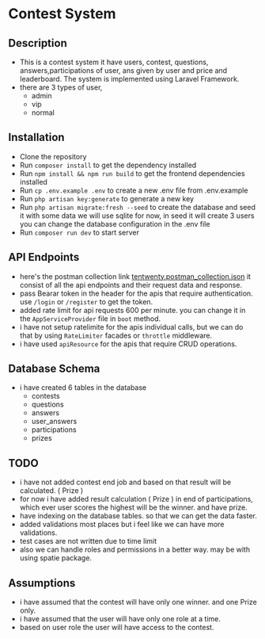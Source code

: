 # Contest System

## Description
- This is a contest system it have users, contest, questions, answers,participations of user, ans given by user and price and leaderboard.
The system is implemented using Laravel Framework.
- there are 3 types of user,
    - admin
    - vip
    - normal

## Installation
- Clone the repository
- Run `composer install` to get the dependency installed
- Run `npm install && npm run build` to get the frontend dependencies installed
- Run `cp .env.example .env` to create a new .env file from .env.example
- Run `php artisan key:generate` to generate a new key
- Run `php artisan migrate:fresh --seed` to create the database and seed it with some data we will use sqlite for now, in seed it will create 3 users you can change the database configuration in the .env file
- Run `composer run dev` to start server

## API Endpoints
- here's the postman collection link [tentwenty.postman_collection.json](tentwenty.postman_collection.json) it consist of all the api endpoints and their request data and response.
- pass Bearar token in the header for the apis that require authentication. use `/login` or `/register` to get the token.
- added rate limit for api requests 600 per minute. you can change it in the `AppServiceProvider` file in `boot` method.
- i have not setup ratelimite for the apis individual calls, but we can do that by using `RateLimiter` facades or `throttle` middleware.
- i have used `apiResource` for the apis that require CRUD operations.

## Database Schema
- i have created 6 tables in the database
    - contests
    - questions
    - answers
    - user_answers
    - participations
    - prizes

## TODO
- i have not added contest end job and based on that result will be calculated. ( Prize )
- for now i have added result calculation ( Prize ) in end of participations, which ever user scores the highest will be the winner. and have prize.
- have indexing on the database tables. so that we can get the data faster.
- added validations most places but i feel like we can have more validations.
- test cases are not written due to time limit
- also we can handle roles and permissions in a better way. may be with using spatie package.

## Assumptions
- i have assumed that the contest will have only one winner. and one Prize only.
- i have assumed that the user will have only one role at a time.
- based on user role the user will have access to the contest.
